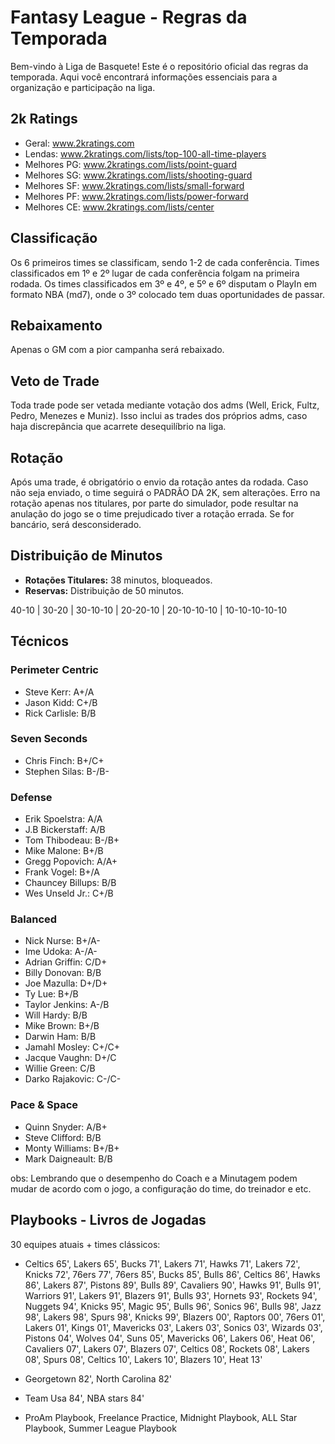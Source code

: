 # Fantasy League - Regras da Temporada

Bem-vindo à Liga de Basquete! Este é o repositório oficial das regras da temporada. Aqui você encontrará informações essenciais para a organização e participação na liga. 

## 2k Ratings

- Geral: www.2kratings.com
- Lendas: www.2kratings.com/lists/top-100-all-time-players
- Melhores PG: www.2kratings.com/lists/point-guard
- Melhores SG: www.2kratings.com/lists/shooting-guard
- Melhores SF: www.2kratings.com/lists/small-forward
- Melhores PF: www.2kratings.com/lists/power-forward
- Melhores CE: www.2kratings.com/lists/center

## Classificação

Os 6 primeiros times se classificam, sendo 1-2 de cada conferência. Times classificados em 1º e 2º lugar de cada conferência folgam na primeira rodada. Os times classificados em 3º e 4º, e 5º e 6º disputam o PlayIn em formato NBA (md7), onde o 3º colocado tem duas oportunidades de passar.

## Rebaixamento

Apenas o GM com a pior campanha será rebaixado.

## Veto de Trade

Toda trade pode ser vetada mediante votação dos adms (Well, Erick, Fultz, Pedro, Menezes e Muniz). Isso inclui as trades dos próprios adms, caso haja discrepância que acarrete desequilíbrio na liga.

## Rotação

Após uma trade, é obrigatório o envio da rotação antes da rodada. Caso não seja enviado, o time seguirá o PADRÃO DA 2K, sem alterações. Erro na rotação apenas nos titulares, por parte do simulador, pode resultar na anulação do jogo se o time prejudicado tiver a rotação errada. Se for bancário, será desconsiderado.

## Distribuição de Minutos

- **Rotações Titulares:** 38 minutos, bloqueados.
- **Reservas:** Distribuição de 50 minutos.

40-10 | 30-20 | 30-10-10 | 20-20-10 | 20-10-10-10 | 10-10-10-10-10

## Técnicos

### Perimeter Centric
- Steve Kerr: A+/A
- Jason Kidd: C+/B
- Rick Carlisle: B/B

### Seven Seconds
- Chris Finch: B+/C+
- Stephen Silas: B-/B-

### Defense
- Erik Spoelstra: A/A
- J.B Bickerstaff: A/B
- Tom Thibodeau: B-/B+
- Mike Malone: B+/B
- Gregg Popovich: A/A+
- Frank Vogel: B+/A
- Chauncey Billups: B/B
- Wes Unseld Jr.: C+/B

### Balanced
- Nick Nurse: B+/A-
- Ime Udoka: A-/A-
- Adrian Griffin: C/D+
- Billy Donovan: B/B
- Joe Mazulla: D+/D+
- Ty Lue: B+/B
- Taylor Jenkins: A-/B
- Will Hardy: B/B
- Mike Brown: B+/B
- Darwin Ham: B/B
- Jamahl Mosley: C+/C+
- Jacque Vaughn: D+/C
- Willie Green: C/B
- Darko Rajakovic: C-/C-

### Pace & Space
- Quinn Snyder: A/B+
- Steve Clifford: B/B
- Monty Williams: B+/B+
- Mark Daigneault: B/B

obs: Lembrando que o desempenho do Coach e a Minutagem podem mudar de acordo com o jogo, a configuração do time, do treinador e etc.

## Playbooks - Livros de Jogadas

30 equipes atuais + times clássicos:

- Celtics 65', Lakers 65', Bucks 71', Lakers 71', Hawks 71', Lakers 72', Knicks 72', 76ers 77', 76ers 85', Bucks 85', Bulls 86', Celtics 86', Hawks 86', Lakers 87', Pistons 89', Bulls 89', Cavaliers 90', Hawks 91', Bulls 91', Warriors 91', Lakers 91', Blazers 91', Bulls 93', Hornets 93', Rockets 94', Nuggets 94', Knicks 95', Magic 95', Bulls 96', Sonics 96', Bulls 98', Jazz 98', Lakers 98', Spurs 98', Knicks 99', Blazers 00', Raptors 00', 76ers 01', Lakers 01', Kings 01', Mavericks 03', Lakers 03', Sonics 03', Wizards 03', Pistons 04', Wolves 04', Suns 05', Mavericks 06', Lakers 06', Heat 06', Cavaliers 07', Lakers 07', Blazers 07', Celtics 08', Rockets 08', Lakers 08', Spurs 08', Celtics 10', Lakers 10', Blazers 10', Heat 13'

- Georgetown 82', North Carolina 82'

- Team Usa 84', NBA stars 84'

- ProAm Playbook, Freelance Practice, Midnight Playbook, ALL Star Playbook, Summer League Playbook
